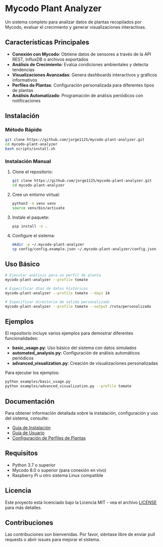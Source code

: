 # Mycodo Plant Analyzer

Un sistema completo para analizar datos de plantas recopilados por Mycodo, evaluar el crecimiento y generar visualizaciones interactivas.

## Características Principales

- **Conexión con Mycodo**: Obtiene datos de sensores a través de la API REST, InfluxDB o archivos exportados
- **Análisis de Crecimiento**: Evalúa condiciones ambientales y detecta tendencias
- **Visualizaciones Avanzadas**: Genera dashboards interactivos y gráficos informativos
- **Perfiles de Plantas**: Configuración personalizada para diferentes tipos de plantas
- **Análisis Automatizado**: Programación de análisis periódicos con notificaciones

## Instalación

### Método Rápido

```bash
git clone https://github.com/jorge1125/mycodo-plant-analyzer.git
cd mycodo-plant-analyzer
bash scripts/install.sh
```

### Instalación Manual

1. Clone el repositorio:
   ```bash
   git clone https://github.com/jorge1125/mycodo-plant-analyzer.git
   cd mycodo-plant-analyzer
   ```

2. Cree un entorno virtual:
   ```bash
   python3 -m venv venv
   source venv/bin/activate
   ```

3. Instale el paquete:
   ```bash
   pip install -e .
   ```

4. Configure el sistema:
   ```bash
   mkdir -p ~/.mycodo-plant-analyzer
   cp config/config.example.json ~/.mycodo-plant-analyzer/config.json
   ```

## Uso Básico

```bash
# Ejecutar análisis para un perfil de planta
mycodo-plant-analyzer --profile tomate

# Especificar días de datos históricos
mycodo-plant-analyzer --profile tomate --days 14

# Especificar directorio de salida personalizado
mycodo-plant-analyzer --profile tomate --output /ruta/personalizada
```

## Ejemplos

El repositorio incluye varios ejemplos para demostrar diferentes funcionalidades:

- **basic_usage.py**: Uso básico del sistema con datos simulados
- **automated_analysis.py**: Configuración de análisis automáticos periódicos
- **advanced_visualization.py**: Creación de visualizaciones personalizadas

Para ejecutar los ejemplos:

```bash
python examples/basic_usage.py
python examples/advanced_visualization.py --profile tomate
```

## Documentación

Para obtener información detallada sobre la instalación, configuración y uso del sistema, consulte:

- [Guía de Instalación](docs/installation_guide.md)
- [Guía de Usuario](docs/user_guide.md)
- [Configuración de Perfiles de Plantas](config/plant_profiles.md)

## Requisitos

- Python 3.7 o superior
- Mycodo 8.0 o superior (para conexión en vivo)
- Raspberry Pi u otro sistema Linux compatible

## Licencia

Este proyecto está licenciado bajo la Licencia MIT - vea el archivo [LICENSE](LICENSE) para más detalles.

## Contribuciones

Las contribuciones son bienvenidas. Por favor, siéntase libre de enviar pull requests o abrir issues para mejorar el sistema.
